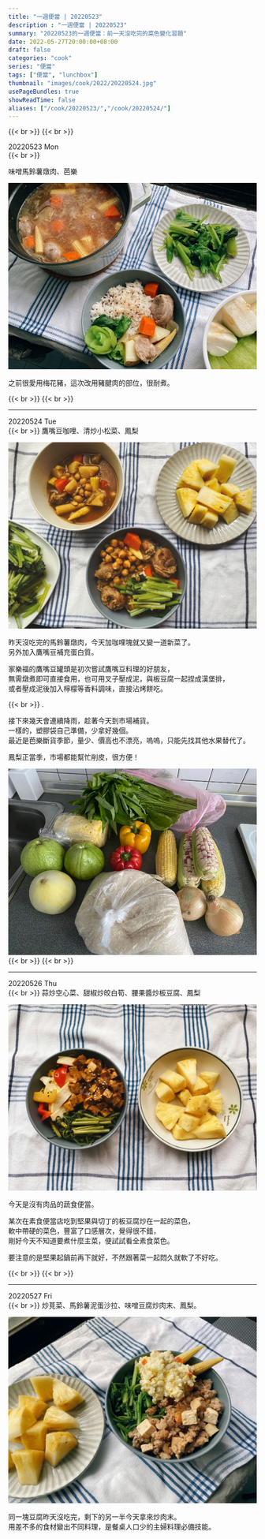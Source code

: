 ```yaml
---
title: "一週便當 | 20220523"
description : "一週便當 | 20220523"
summary: "20220523的一週便當：前一天沒吃完的菜色變化習題"
date: 2022-05-27T20:00:00+08:00
draft: false
categories: "cook"
series: "便當"
tags: ["便當", "lunchbox"]
thumbnail: "images/cook/2022/20220524.jpg"
usePageBundles: true
showReadTime: false
aliases: ["/cook/20220523/","/cook/20220524/"]
---
```

{{< br >}}
{{< br >}}

<div class="border-item"><span>20220523 Mon</span></div>
{{< br >}}

味噌馬鈴薯燉肉、芭樂

![20220523 味噌馬鈴薯燉肉](20220523_bento_1.jpg)

之前很愛用梅花豬，這次改用豬腱肉的部位，很耐煮。

{{< br >}}
{{< br >}}

---

<div class="border-item"><span>20220524 Tue</span></div>
{{< br >}}
鷹嘴豆咖哩、清炒小松菜、鳳梨

![20220524 鷹嘴豆咖哩、清炒小松菜、鳳梨](20220524_bento_1.jpg)

昨天沒吃完的馬鈴薯燉肉，今天加咖哩塊就又變一道新菜了。
\
另外加入鷹嘴豆補充蛋白質。

家樂福的鷹嘴豆罐頭是初次嘗試鷹嘴豆料理的好朋友，
\
無需燉煮即可直接食用，也可用叉子壓成泥，與板豆腐一起捏成漢堡排，
\
或者壓成泥後加入檸檬等香料調味，直接沾烤餅吃。

{{< br >}}
.

接下來幾天會連續降雨，趁著今天到市場補貨。
\
一樣的，塑膠袋自己準備，少拿好幾個。
\
最近是芭樂斷貨季節，量少、價高也不漂亮，嗚嗚，只能先找其他水果替代了。

鳳梨正當季，市場都能幫忙削皮，很方便！

![20220524 塑膠袋都是重複使用的](20220524_bento_3.jpg)
{{< br >}}
{{< br >}}

---

<div class="border-item"><span>20220526 Thu</span></div>
{{< br >}}
蒜炒空心菜、甜椒炒皎白筍、腰果醬炒板豆腐、鳳梨

![20220526 蒜炒空心菜、甜椒炒皎白筍、腰果醬炒板豆腐、鳳梨](20220526_bento_1.jpg)

今天是沒有肉品的蔬食便當。

某次在素食便當店吃到堅果與切丁的板豆腐炒在一起的菜色，
\
軟中帶硬的菜色，豐富了口感層次，覺得很不錯，
\
剛好今天不知道要煮什麼主菜，便試試看全素食菜色。

要注意的是堅果起鍋前再下就好，不然跟著菜一起悶久就軟了不好吃。

{{< br >}}
{{< br >}}

---

<div class="border-item"><span>20220527 Fri</span></div>
{{< br >}}
炒莧菜、馬鈴薯泥蛋沙拉、味噌豆腐炒肉末、鳳梨。

![20220527 炒莧菜、馬鈴薯泥蛋沙拉、味噌豆腐炒肉末、鳳梨](20220527_bento_1.jpg)

同一塊豆腐昨天沒吃完，剩下的另一半今天拿來炒肉末。
\
用差不多的食材變出不同料理，是餐桌人口少的主婦料理必備技能。
